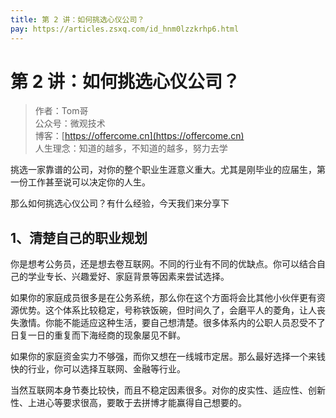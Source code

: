 ```yaml
---
title: 第 2 讲：如何挑选心仪公司？
pay: https://articles.zsxq.com/id_hnm0lzzkrhp6.html
---
```


#  第 2 讲：如何挑选心仪公司？

> 作者：Tom哥
> <br/>公众号：微观技术
> <br/> 博客：[https://offercome.cn](https://offercome.cn)
> <br/> 人生理念：知道的越多，不知道的越多，努力去学

挑选一家靠谱的公司，对你的整个职业生涯意义重大。尤其是刚毕业的应届生，第一份工作甚至说可以决定你的人生。

那么如何挑选心仪公司？有什么经验，今天我们来分享下


## 1、清楚自己的职业规划

你是想考公务员，还是想去卷互联网。不同的行业有不同的优缺点。你可以结合自己的学业专长、兴趣爱好、家庭背景等因素来尝试选择。

如果你的家庭成员很多是在公务系统，那么你在这个方面将会比其他小伙伴更有资源优势。这个体系比较稳定，号称铁饭碗，但时间久了，会磨平人的菱角，让人丧失激情。你能不能适应这种生活，要自己想清楚。很多体系内的公职人员忍受不了日复一日的重复而下海经商的现象屡见不鲜。

如果你的家庭资金实力不够强，而你又想在一线城市定居。那么最好选择一个来钱快的行业，你可以选择互联网、金融等行业。

当然互联网本身节奏比较快，而且不稳定因素很多。对你的皮实性、适应性、创新性、上进心等要求很高，要敢于去拼博才能赢得自己想要的。